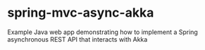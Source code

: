 spring-mvc-async-akka
=====================

Example Java web app demonstrating how to implement a Spring asynchronous REST API that interacts with Akka
